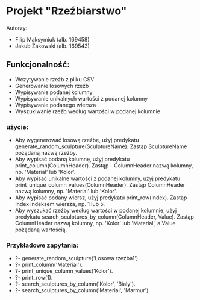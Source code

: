 # Projekt "Rzeźbiarstwo"

Autorzy: 
* Filip Maksymiuk   (alb. 169458)
* Jakub Żakowski    (alb. 169543)

## Funkcjonalność:

- Wczytywanie rzeźb z pliku CSV
- Generowanie losowych rzeźb
- Wypisywanie podanej kolumny
- Wypisywanie unikalnych wartości z podanej kolumny
- Wypisywanie podanego wiersza
- Wyszukiwanie rzeźb według wartości w podanej kolumnie
### użycie:

- Aby wygenerować losową rzeźbę, użyj predykatu generate_random_sculpture(SculptureName). Zastąp SculptureName pożądaną nazwą rzeźby.
- Aby wypisać podaną kolumnę, użyj predykatu print_column(ColumnHeader). Zastąp - ColumnHeader nazwą kolumny, np. 'Material' lub 'Kolor'.
- Aby wypisać unikalne wartości z podanej kolumny, użyj predykatu print_unique_column_values(ColumnHeader). Zastąp ColumnHeader nazwą kolumny, np. 'Material' lub 'Kolor'.
- Aby wypisać podany wiersz, użyj predykatu print_row(Index). Zastąp Index indeksem wiersza, np. 1 lub 5.
- Aby wyszukać rzeźby według wartości w podanej kolumnie, użyj predykatu search_sculptures_by_column(ColumnHeader, Value). Zastąp ColumnHeader nazwą kolumny, np. 'Kolor' lub 'Material', a Value pożądaną wartością.
### Przykładowe zapytania:

* ?- generate_random_sculpture('Losowa rzeźba1').
* ?- print_column('Material').
* ?- print_unique_column_values('Kolor').
* ?- print_row(1).
* ?- search_sculptures_by_column('Kolor', 'Bialy').
* ?- search_sculptures_by_column('Material', 'Marmur').
